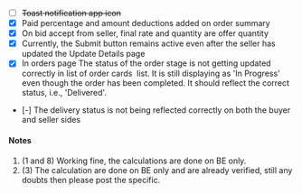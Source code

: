 - [ ] ~~Toast notification app icon~~
- [x] Paid percentage and amount deductions added on order summary
- [x] On bid accept from seller, final rate and quantity are offer quantity
- [x] Currently, the Submit button remains active even after the seller has updated the Update Details page
- [x] In orders page The status of the order stage is not getting updated correctly in list of order cards  list. It is still displaying as 'In Progress' even though the order has been completed. It should reflect the correct status, i.e., 'Delivered'.
- [-] The delivery status is not being reflected correctly on both the buyer and seller sides


#### Notes
1. (1 and 8) Working fine, the calculations are done on BE only.
2. (3) The calculation are done on BE only and are already verified, still any doubts then please post the specific.